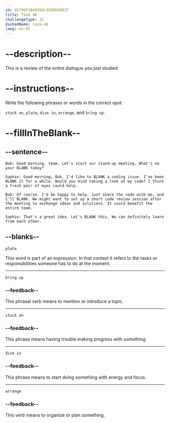 ```yaml
---
id: 6579df1646568c3268b93637
title: Task 46
challengeType: 22
dashedName: task-46
lang: en-US
---
```


<!-- REVIEW -->

# --description--

This is a review of the entire dialogue you just studied.

# --instructions--

Write the following phrases or words in the correct spot:

`stuck on`, `plate`, `dive in`, `arrange`, and `bring up`.

# --fillInTheBlank--

## --sentence--

`Bob: Good morning, team. Let's start our stand-up meeting. What's on your BLANK today?` 

`Sophie: Good morning, Bob. I'd like to BLANK a coding issue. I've been BLANK it for a while. Would you mind taking a look at my code? I think a fresh pair of eyes could help.`  

`Bob: Of course. I'd be happy to help. Just share the code with me, and I'll BLANK. We might want to set up a short code review session after the meeting to exchange ideas and solutions. It could benefit the entire team.` 

`Sophie: That's a great idea. Let's BLANK this. We can definitely learn from each other.`

## --blanks--

`plate`

This word is part of an expression. In that context it refers to the tasks or responsibilities someone has to do at the moment.

---

`bring up`

### --feedback--

This phrasal verb means to mention or introduce a topic.

---

`stuck on`

### --feedback--

This phrase means having trouble making progress with something.

---

`dive in`

### --feedback--

This phrase means to start doing something with energy and focus.

---

`arrange`

### --feedback--

This verb means to organize or plan something.
